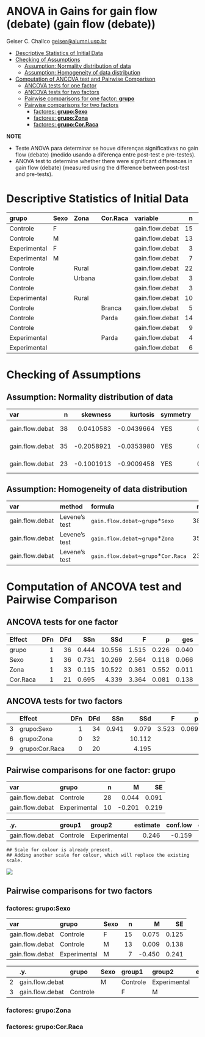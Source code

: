 ANOVA in Gains for gain flow (debate) (gain flow (debate))
================
Geiser C. Challco <geiser@alumni.usp.br>

- [Descriptive Statistics of Initial
  Data](#descriptive-statistics-of-initial-data)
- [Checking of Assumptions](#checking-of-assumptions)
  - [Assumption: Normality distribution of
    data](#assumption-normality-distribution-of-data)
  - [Assumption: Homogeneity of data
    distribution](#assumption-homogeneity-of-data-distribution)
- [Computation of ANCOVA test and Pairwise
  Comparison](#computation-of-ancova-test-and-pairwise-comparison)
  - [ANCOVA tests for one factor](#ancova-tests-for-one-factor)
  - [ANCOVA tests for two factors](#ancova-tests-for-two-factors)
  - [Pairwise comparisons for one factor:
    **grupo**](#pairwise-comparisons-for-one-factor-grupo)
  - [Pairwise comparisons for two
    factors](#pairwise-comparisons-for-two-factors)
    - [factores: **grupo:Sexo**](#factores-gruposexo)
    - [factores: **grupo:Zona**](#factores-grupozona)
    - [factores: **grupo:Cor.Raca**](#factores-grupocorraca)

**NOTE**

- Teste ANOVA para determinar se houve diferenças significativas no gain
  flow (debate) (medido usando a diferença entre post-test e
  pre-testes).
- ANOVA test to determine whether there were significant differences in
  gain flow (debate) (measured using the difference between post-test
  and pre-tests).

# Descriptive Statistics of Initial Data

| grupo        | Sexo | Zona   | Cor.Raca | variable        |   n |   mean | median |    min |   max |    sd |    se |    ci |   iqr |
|:-------------|:-----|:-------|:---------|:----------------|----:|-------:|-------:|-------:|------:|------:|------:|------:|------:|
| Controle     | F    |        |          | gain.flow.debat |  15 |  0.075 |  0.167 | -1.042 | 1.111 | 0.484 | 0.125 | 0.268 | 0.444 |
| Controle     | M    |        |          | gain.flow.debat |  13 |  0.009 | -0.111 | -0.889 | 1.000 | 0.496 | 0.138 | 0.300 | 0.333 |
| Experimental | F    |        |          | gain.flow.debat |   3 |  0.380 |  0.222 |  0.028 | 0.889 | 0.452 | 0.261 | 1.122 | 0.431 |
| Experimental | M    |        |          | gain.flow.debat |   7 | -0.450 | -0.556 | -1.444 | 0.403 | 0.638 | 0.241 | 0.590 | 0.778 |
| Controle     |      | Rural  |          | gain.flow.debat |  22 |  0.043 |  0.000 | -0.889 | 1.000 | 0.401 | 0.086 | 0.178 | 0.500 |
| Controle     |      | Urbana |          | gain.flow.debat |   3 |  0.171 |  0.444 | -1.042 | 1.111 | 1.102 | 0.636 | 2.738 | 1.076 |
| Controle     |      |        |          | gain.flow.debat |   3 | -0.074 |  0.111 | -0.556 | 0.222 | 0.421 | 0.243 | 1.045 | 0.389 |
| Experimental |      | Rural  |          | gain.flow.debat |  10 | -0.201 | -0.097 | -1.444 | 0.889 | 0.691 | 0.219 | 0.495 | 0.944 |
| Controle     |      |        | Branca   | gain.flow.debat |   5 |  0.200 |  0.000 | -0.333 | 1.000 | 0.529 | 0.237 | 0.657 | 0.556 |
| Controle     |      |        | Parda    | gain.flow.debat |  14 | -0.174 | -0.111 | -1.042 | 0.333 | 0.427 | 0.114 | 0.247 | 0.431 |
| Controle     |      |        |          | gain.flow.debat |   9 |  0.296 |  0.222 | -0.222 | 1.111 | 0.419 | 0.140 | 0.322 | 0.444 |
| Experimental |      |        | Parda    | gain.flow.debat |   4 | -0.389 | -0.500 | -0.778 | 0.222 | 0.484 | 0.242 | 0.771 | 0.667 |
| Experimental |      |        |          | gain.flow.debat |   6 | -0.076 |  0.125 | -1.444 | 0.889 | 0.820 | 0.335 | 0.861 | 0.767 |

# Checking of Assumptions

## Assumption: Normality distribution of data

| var             |   n |   skewness |   kurtosis | symmetry | statistic | method       |         p | p.signif | normality |
|:----------------|----:|-----------:|-----------:|:---------|----------:|:-------------|----------:|:---------|:----------|
| gain.flow.debat |  38 |  0.0410583 | -0.0439664 | YES      | 0.9683025 | Shapiro-Wilk | 0.3481093 | ns       | YES       |
| gain.flow.debat |  35 | -0.2058921 | -0.0353980 | YES      | 0.9712618 | Shapiro-Wilk | 0.4788497 | ns       | YES       |
| gain.flow.debat |  23 | -0.1001913 | -0.9009458 | YES      | 0.9821640 | Shapiro-Wilk | 0.9394757 | ns       | YES       |

## Assumption: Homogeneity of data distribution

| var             | method        | formula                               |   n | df1 | df2 | statistic |         p | p.signif |
|:----------------|:--------------|:--------------------------------------|----:|----:|----:|----------:|----------:|:---------|
| gain.flow.debat | Levene’s test | `gain.flow.debat`~`grupo`\*`Sexo`     |  38 |   3 |  34 | 0.3583622 | 0.7834081 | ns       |
| gain.flow.debat | Levene’s test | `gain.flow.debat`~`grupo`\*`Zona`     |  35 |   2 |  32 | 3.2543906 | 0.0516944 | ns       |
| gain.flow.debat | Levene’s test | `gain.flow.debat`~`grupo`\*`Cor.Raca` |  23 |   2 |  20 | 0.1646756 | 0.8493071 | ns       |

# Computation of ANCOVA test and Pairwise Comparison

## ANCOVA tests for one factor

| Effect   | DFn | DFd |   SSn |    SSd |     F |     p |   ges | p\<.05 |
|:---------|----:|----:|------:|-------:|------:|------:|------:|:-------|
| grupo    |   1 |  36 | 0.444 | 10.556 | 1.515 | 0.226 | 0.040 |        |
| Sexo     |   1 |  36 | 0.731 | 10.269 | 2.564 | 0.118 | 0.066 |        |
| Zona     |   1 |  33 | 0.115 | 10.522 | 0.361 | 0.552 | 0.011 |        |
| Cor.Raca |   1 |  21 | 0.695 |  4.339 | 3.364 | 0.081 | 0.138 |        |

## ANCOVA tests for two factors

|     | Effect         | DFn | DFd |   SSn |    SSd |     F |     p |   ges | p\<.05 |
|:----|:---------------|----:|----:|------:|-------:|------:|------:|------:|:-------|
| 3   | grupo:Sexo     |   1 |  34 | 0.941 |  9.079 | 3.523 | 0.069 | 0.094 |        |
| 6   | grupo:Zona     |   0 |  32 |       | 10.112 |       |       |       |        |
| 9   | grupo:Cor.Raca |   0 |  20 |       |  4.195 |       |       |       |        |

## Pairwise comparisons for one factor: **grupo**

| var             | grupo        |   n |      M |    SE |
|:----------------|:-------------|----:|-------:|------:|
| gain.flow.debat | Controle     |  28 |  0.044 | 0.091 |
| gain.flow.debat | Experimental |  10 | -0.201 | 0.219 |

| .y.             | group1   | group2       | estimate | conf.low | conf.high |    se | statistic |     p | p.adj | p.adj.signif |
|:----------------|:---------|:-------------|---------:|---------:|----------:|------:|----------:|------:|------:|:-------------|
| gain.flow.debat | Controle | Experimental |    0.246 |   -0.159 |      0.65 | 0.199 |     1.231 | 0.226 | 0.226 | ns           |

    ## Scale for colour is already present.
    ## Adding another scale for colour, which will replace the existing scale.

![](C:/Users/geise/OneDrive/Workspace/WordGen-Stari-2/results/stari-gain.flow.debat-Serie-6-ano-gain_files/figure-gfm/unnamed-chunk-18-1.png)<!-- -->

## Pairwise comparisons for two factors

### factores: **grupo:Sexo**

| var             | grupo        | Sexo |   n |      M |    SE |
|:----------------|:-------------|:-----|----:|-------:|------:|
| gain.flow.debat | Controle     | F    |  15 |  0.075 | 0.125 |
| gain.flow.debat | Controle     | M    |  13 |  0.009 | 0.138 |
| gain.flow.debat | Experimental | M    |   7 | -0.450 | 0.241 |

|     | .y.             | grupo    | Sexo | group1   | group2       | estimate | conf.low | conf.high |    se | statistic |     p | p.adj | p.adj.signif |
|:----|:----------------|:---------|:-----|:---------|:-------------|---------:|---------:|----------:|------:|----------:|------:|------:|:-------------|
| 2   | gain.flow.debat |          | M    | Controle | Experimental |    0.459 |   -0.038 |     0.956 | 0.244 |     1.881 | 0.069 | 0.069 | ns           |
| 3   | gain.flow.debat | Controle |      | F        | M            |    0.066 |   -0.335 |     0.468 | 0.197 |     0.337 | 0.738 | 0.738 | ns           |

### factores: **grupo:Zona**

### factores: **grupo:Cor.Raca**
